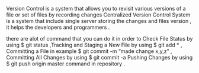 Version Control is a system that allows you to revisit various versions of a file or set of files by recording changes
Centralized Version Control System is a system that include single server storing the changes and files version , it helps
the developers and programmers .

there are alot of command that you can do it in order to Check File Status by using $ git status ,Tracking and Staging a New File
 by using $ git add * , Committing a File  in example $ git commit -m “made change x,y,z” , Committing All Changes by using $ git commit -a
Pushing Changes by using $ git push origin master command in repository .